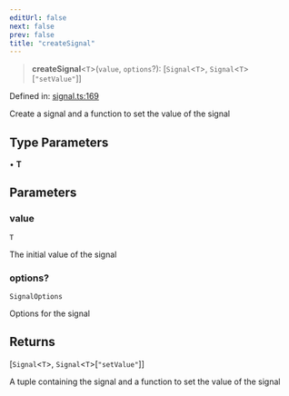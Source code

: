 ```yaml
---
editUrl: false
next: false
prev: false
title: "createSignal"
---
```


> **createSignal**\<`T`\>(`value`, `options`?): \[`Signal`\<`T`\>, `Signal`\<`T`\>\[`"setValue"`\]\]

Defined in: [signal.ts:169](https://github.com/OfirTheOne/sigjs/blob/990f9c2a70d38ca041cbd102a37f74a99eedb608/sig/lib/core/signal/signal.ts#L169)

Create a signal and a function to set the value of the signal

## Type Parameters

• **T**

## Parameters

### value

`T`

The initial value of the signal

### options?

`SignalOptions`

Options for the signal

## Returns

\[`Signal`\<`T`\>, `Signal`\<`T`\>\[`"setValue"`\]\]

A tuple containing the signal and a function to set the value of the signal
